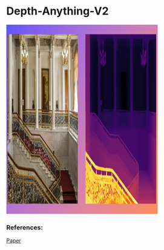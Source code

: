 # Depth-Anything-V2




<img src="https://github.com/computervisionpro/Python-Depth-Est-AV2/blob/main/assets/python-depth-av2-demo.png" alt="Output" width="400" height="500">


### References:
[Paper](https://depth-anything-v2.github.io/)
